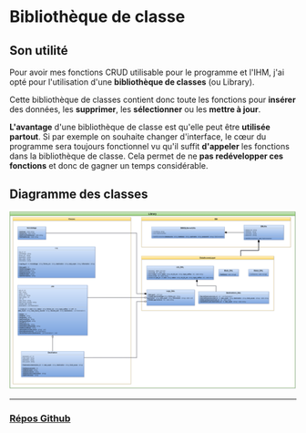 # Bibliothèque de classe

## Son utilité

Pour avoir mes fonctions CRUD utilisable pour le programme et l'IHM, j'ai opté pour l'utilisation d'une **bibliothèque de classes** (ou Library).

Cette bibliothèque de classes contient donc toute les fonctions pour **insérer** des données, les **supprimer**, les **sélectionner** ou les **mettre à jour**.

**L'avantage** d'une bibliothèque de classe est qu'elle peut être **utilisée partout**. Si par exemple on souhaite changer d'interface, le cœur du programme sera toujours fonctionnel vu qu'il suffit **d'appeler** les fonctions dans la bibliothèque de classe. Cela permet de ne **pas redévelopper ces fonctions** et donc de gagner un temps considérable.

## Diagramme des classes

![Diagramme de classe (library).png](/img/vtomjob/Diagramme%20de%20classe%20(library).png)

---

### **[Répos Github](https://github.com/Thibault53/VTOMJOB)**
